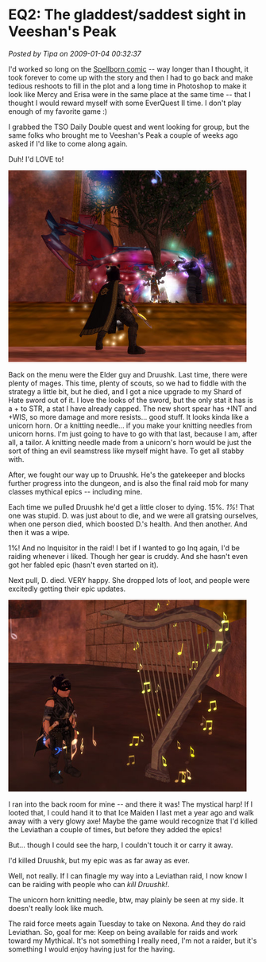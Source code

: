 # EQ2: The gladdest/saddest sight in Veeshan's Peak

*Posted by Tipa on 2009-01-04 00:32:37*

I'd worked so long on the [Spellborn comic](../../../index.php/2009/01/03/the-many-worlds-of-chronicles-of-spellborn/) -- way longer than I thought, it took forever to come up with the story and then I had to go back and make tedious reshoots to fill in the plot and a long time in Photoshop to make it look like Mercy and Erisa were in the same place at the same time -- that I thought I would reward myself with some EverQuest II time. I don't play enough of my favorite game :)

I grabbed the TSO Daily Double quest and went looking for group, but the same folks who brought me to Veeshan's Peak a couple of weeks ago asked if I'd like to come along again.

Duh! I'd LOVE to!

![](../../../uploads/2009/01/everquest2-2009-01-03-23-15-52-82.jpg "everquest2-2009-01-03-23-15-52-82")

Back on the menu were the Elder guy and Druushk. Last time, there were plenty of mages. This time, plenty of scouts, so we had to fiddle with the strategy a little bit, but he died, and I got a nice upgrade to my Shard of Hate sword out of it. I love the looks of the sword, but the only stat it has is a + to STR, a stat I have already capped. The new short spear has +INT and +WIS, so more damage and more resists... good stuff. It looks kinda like a unicorn horn. Or a knitting needle... if you make your knitting needles from unicorn horns. I'm just going to have to go with that last, because I am, after all, a tailor. A knitting needle made from a unicorn's horn would be just the sort of thing an evil seamstress like myself might have. To get all stabby with.

After, we fought our way up to Druushk. He's the gatekeeper and blocks further progress into the dungeon, and is also the final raid mob for many classes mythical epics -- including mine.

Each time we pulled Druushk he'd get a little closer to dying. 15%. *1%*! That one was stupid. D. was just about to die, and we were all gratsing ourselves, when one person died, which boosted D.'s health. And then another. And then it was a wipe.

1%! And no Inquisitor in the raid! I bet if I wanted to go Inq again, I'd be raiding whenever i liked. Though her gear is cruddy. And she hasn't even got her fabled epic (hasn't even started on it).

Next pull, D. died. VERY happy. She dropped lots of loot, and people were excitedly getting their epic updates.

![](../../../uploads/2009/01/everquest2-2009-01-03-23-46-13-59.jpg "everquest2-2009-01-03-23-46-13-59")

I ran into the back room for mine -- and there it was! The mystical harp! If I looted that, I could hand it to that Ice Maiden I last met a year ago and walk away with a very glowy axe! Maybe the game would recognize that I'd killed the Leviathan a couple of times, but before they added the epics!

But... though I could see the harp, I couldn't touch it or carry it away.

I'd killed Druushk, but my epic was as far away as ever.

Well, not really. If I can finagle my way into a Leviathan raid, I now know I can be raiding with people who can *kill Druushk!*.

The unicorn horn knitting needle, btw, may plainly be seen at my side. It doesn't really look like much.

The raid force meets again Tuesday to take on Nexona. And they do raid Leviathan. So, goal for me: Keep on being available for raids and work toward my Mythical. It's not something I really need, I'm not a raider, but it's something I would enjoy having just for the having.

